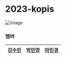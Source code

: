 # 2023-kopis
![image](https://github.com/jellimin/2023-kopis/assets/98722620/b5f5641a-f58e-4750-9fe1-908003d99529)


### 멤버
|[강수민](https://github.com/sum-k)|[박민영](https://github.com/jellimin)|[마민경](https://github.com/alsrud2298)|
|:---:|:---:|:---:|
